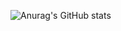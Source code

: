
![Anurag's GitHub stats](https://github-readme-stats.vercel.app/api?username=rolleander&show_icons=true&theme=radical)
